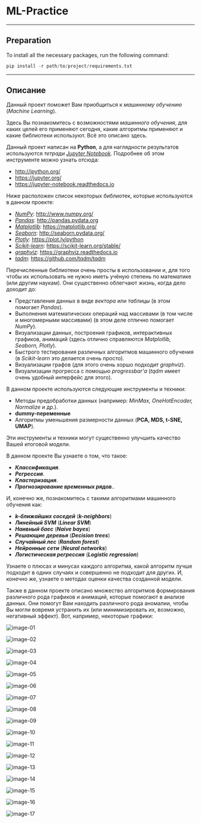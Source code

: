 # ML-Practice

---

## Preparation

To install all the necessary packages, run the following command:
```python
pip install -r path/to/project/requirements.txt
```

---

## Описание

Данный проект поможет Вам приобщиться к _машинному обучению_ (_Machine Learning_).

Здесь Вы познакомитесь с возможностями _машинного обучения_, для каких целей его применяют сегодня, какие алгоритмы применяют и какие библиотеки используют.
Всё это описано здесь.

Данный проект написан на **Python**, а для наглядности результатов используются _тетради_ [_Jupyter Notebook_](https://jupyter-notebook.readthedocs.io).
Подробнее об этом инструменте можно узнать отсюда:
* http://ipython.org/
* https://jupyter.org/
* https://jupyter-notebook.readthedocs.io

Ниже расположен список некоторых библиотек, которые используются в данном проекте:
* [_NumPy_](http://www.numpy.org/): http://www.numpy.org/
* [_Pandas_](http://pandas.pydata.org): http://pandas.pydata.org
* [_Matplotlib_](https://matplotlib.org/): https://matplotlib.org/
* [_Seaborn_](http://seaborn.pydata.org/): http://seaborn.pydata.org/
* [_Plotly_](https://plot.ly/python): https://plot.ly/python
* [_Scikit-learn_](https://scikit-learn.org/stable/): https://scikit-learn.org/stable/
* [_graphviz_](https://graphviz.readthedocs.io): https://graphviz.readthedocs.io
* [_tqdm_](https://github.com/tqdm/tqdm): https://github.com/tqdm/tqdm

Перечисленные библиотеки очень просты в использовании и, для того чтобы их использовать не нужно иметь учёную степень по математике (или другим наукам).
Они существенно облегчают жизнь, когда дело доходит до:
* Представления данных в виде _вектора_ или _таблицы_ (в этом помогает _Pandas_).
* Выполнения математических операций над массивами (в том числе и многомерными массивами) (в этом деле отлично помогает _NumPy_).
* Визуализации данных, построения графиков, интерактивных графиков, анимаций  (здесь отлично справляются _Matplotlib, Seaborn, Plotly_).
* Быстрого тестирования различных алгоритмов машинного обучения (в _Scikit-learn_ это делается очень просто).
* Визуализации графов (для этого очень хоршо подходит _graphviz_).
* Визуализации прогресса с помощью _progressbar'а_ (_tqdm_ имеет очень удобный интерфейс для этого).

В данном проекте используются следующие инструменты и техники:
* Методы предобработки данных (например: _MinMax, OneHotEncoder, Normalize_ и др.).
* **dummy-переменные**
* Алгоритмы уменьшения размерности данных (**PCA, MDS, t-SNE, UMAP**).

Эти инструменты и техники могут существенно улучшить качество Вашей итоговой модели.

В данном проекте Вы узнаете о том, что такое:
* ___Классификация___.
* ___Регрессия___.
* ___Кластеризация___.
* ___Прогнозирование временных рядов___..

И, конечно же, познакомитесь с такими алгоритмами машинного обучения как:
* ___k-ближайших соседей___ (___k-neighbors___)
* ___Линейный SVM___ (___Linear SVM___)
* ___Наивный баес___ (___Naive bayes___)
* ___Решающие деревья___ (___Decision trees___)
* ___Случайный лес___ (___Random forest___)
* ___Нейронные сети___ (___Neural networks___)
* ___Логистическая регрессия___ (___Logistic regression___)

Узнаете о плюсах и минусах каждого алгоритма, какой алгоритм лучше подходит в одних случаях и совершенно не подходит для других.
И, конечно же, узнаете о методах оценки качества созданной модели.

Также в данном проекте описано множество алгоритмов формирования различного рода графиков и анимаций, которые помогают в анализе данных.
Они помогут Вам находить различного рода аномалии, чтобы Вы могли вовремя устранить их (или минимизировать их, возможно, негативный эффект).
Вот, например, некоторые графики:

![image-01](./images/part01/matplotlib-02.png)

![image-02](./images/part01/matplotlib-03.png)

![image-03](./images/part01/seaborn-02.jpg)

![image-04](./images/part01/seaborn-03.jpg)

![image-05](./images/part01/seaborn-04.jpg)

![image-06](./images/part01/tree-01.jpg)

![image-07](./images/part01/sankey-02.gif)

![image-08](./images/part02/confusion_matrix-01.png)

![image-09](./images/part03/accuracy_analysis-01.png)

![image-10](./images/part03/classifiers_time_comparison-01.png)

![image-11](./images/part04/pca-01.png)

![image-12](./images/part04/silhouette-02.png)

![image-13](./images/part05/stochastic_gradient_descent_animation-03.gif)

![image-14](./images/part06/anomaly_detection_pca_tsne_moscow-01.png)

![image-15](./images/part06/anomaly_detection_source_moscow_minmax-01.png)

![image-16](./images/part07/result_prediction-01.png)

![image-17](./images/part07/sberbank_data-01.png)
